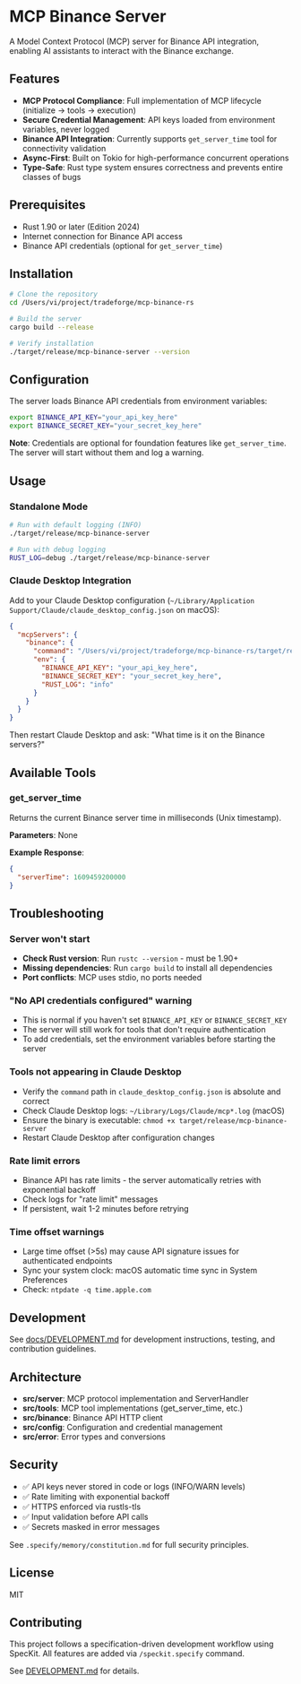 # MCP Binance Server

A Model Context Protocol (MCP) server for Binance API integration, enabling AI assistants to interact with the Binance exchange.

## Features

- **MCP Protocol Compliance**: Full implementation of MCP lifecycle (initialize → tools → execution)
- **Secure Credential Management**: API keys loaded from environment variables, never logged
- **Binance API Integration**: Currently supports `get_server_time` tool for connectivity validation
- **Async-First**: Built on Tokio for high-performance concurrent operations
- **Type-Safe**: Rust type system ensures correctness and prevents entire classes of bugs

## Prerequisites

- Rust 1.90 or later (Edition 2024)
- Internet connection for Binance API access
- Binance API credentials (optional for `get_server_time`)

## Installation

```bash
# Clone the repository
cd /Users/vi/project/tradeforge/mcp-binance-rs

# Build the server
cargo build --release

# Verify installation
./target/release/mcp-binance-server --version
```

## Configuration

The server loads Binance API credentials from environment variables:

```bash
export BINANCE_API_KEY="your_api_key_here"
export BINANCE_SECRET_KEY="your_secret_key_here"
```

**Note**: Credentials are optional for foundation features like `get_server_time`. The server will start without them and log a warning.

## Usage

### Standalone Mode

```bash
# Run with default logging (INFO)
./target/release/mcp-binance-server

# Run with debug logging
RUST_LOG=debug ./target/release/mcp-binance-server
```

### Claude Desktop Integration

Add to your Claude Desktop configuration (`~/Library/Application Support/Claude/claude_desktop_config.json` on macOS):

```json
{
  "mcpServers": {
    "binance": {
      "command": "/Users/vi/project/tradeforge/mcp-binance-rs/target/release/mcp-binance-server",
      "env": {
        "BINANCE_API_KEY": "your_api_key_here",
        "BINANCE_SECRET_KEY": "your_secret_key_here",
        "RUST_LOG": "info"
      }
    }
  }
}
```

Then restart Claude Desktop and ask: "What time is it on the Binance servers?"

## Available Tools

### get_server_time

Returns the current Binance server time in milliseconds (Unix timestamp).

**Parameters**: None

**Example Response**:
```json
{
  "serverTime": 1609459200000
}
```

## Troubleshooting

### Server won't start
- **Check Rust version**: Run `rustc --version` - must be 1.90+
- **Missing dependencies**: Run `cargo build` to install all dependencies
- **Port conflicts**: MCP uses stdio, no ports needed

### "No API credentials configured" warning
- This is normal if you haven't set `BINANCE_API_KEY` or `BINANCE_SECRET_KEY`
- The server will still work for tools that don't require authentication
- To add credentials, set the environment variables before starting the server

### Tools not appearing in Claude Desktop
- Verify the `command` path in `claude_desktop_config.json` is absolute and correct
- Check Claude Desktop logs: `~/Library/Logs/Claude/mcp*.log` (macOS)
- Ensure the binary is executable: `chmod +x target/release/mcp-binance-server`
- Restart Claude Desktop after configuration changes

### Rate limit errors
- Binance API has rate limits - the server automatically retries with exponential backoff
- Check logs for "rate limit" messages
- If persistent, wait 1-2 minutes before retrying

### Time offset warnings
- Large time offset (>5s) may cause API signature issues for authenticated endpoints
- Sync your system clock: macOS automatic time sync in System Preferences
- Check: `ntpdate -q time.apple.com`

## Development

See [docs/DEVELOPMENT.md](docs/DEVELOPMENT.md) for development instructions, testing, and contribution guidelines.

## Architecture

- **src/server**: MCP protocol implementation and ServerHandler
- **src/tools**: MCP tool implementations (get_server_time, etc.)
- **src/binance**: Binance API HTTP client
- **src/config**: Configuration and credential management
- **src/error**: Error types and conversions

## Security

- ✅ API keys never stored in code or logs (INFO/WARN levels)
- ✅ Rate limiting with exponential backoff
- ✅ HTTPS enforced via rustls-tls
- ✅ Input validation before API calls
- ✅ Secrets masked in error messages

See `.specify/memory/constitution.md` for full security principles.

## License

MIT

## Contributing

This project follows a specification-driven development workflow using SpecKit. All features are added via `/speckit.specify` command.

See [DEVELOPMENT.md](docs/DEVELOPMENT.md) for details.
